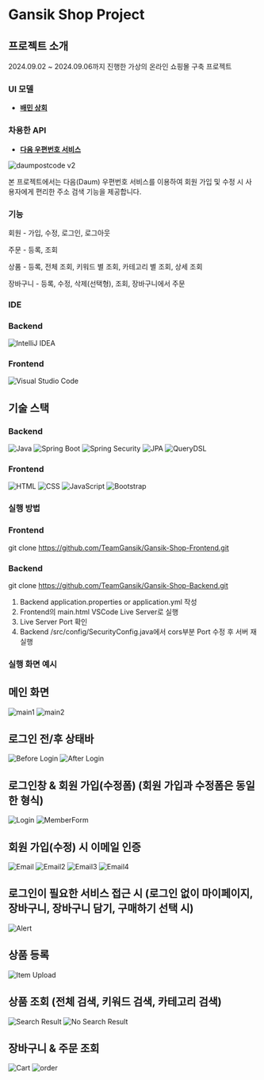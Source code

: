 # Gansik Shop Project

## 프로젝트 소개

2024.09.02 ~ 2024.09.06까지 진행한 가상의 온라인 쇼핑몰 구축 프로젝트

### UI 모델

- **[배민 상회](https://mart.baemin.com/?utm_source=google_pmax&utm_medium=displayad&utm_campaign=google_pmax&utm_term=main-pc_240311&airbridge_referrer=airbridge%3Dtrue%26event_uuid%3Dff543d59-93c3-4502-ad01-c548ca49422e%26client_id%3D128c7b2c-9cde-473b-9011-195f6c2f3037%26short_id%3Ddtbvkz%26referrer_timestamp%3D1726144829474%26channel%3Dgoogle_pmax%26campaign%3Dgoogle_pmax%26tracking_template_id%3D4bb8308b8aba0c4ca6aba98fc15e2c4a%26ad_group%3Dpmax_main_240311%26ad_creative%3Dmain-pc_240311%26sub_id%3Ddisplayad%26og_tag_id%3D48315338%26routing_short_id%3Dace3sc%26gad_source%3D1%26gclid%3DCjwKCAjwooq3BhB3EiwAYqYoEjrItBZ8EiQTXxgXRw56tM_Re3EBCBfnTl9QzyS-olivNZnb-A3UcBoCzrQQAvD_BwE&gad_source=1&gclid=CjwKCAjwooq3BhB3EiwAYqYoEjrItBZ8EiQTXxgXRw56tM_Re3EBCBfnTl9QzyS-olivNZnb-A3UcBoCzrQQAvD_BwE)**

### 차용한 API

- **[다음 우편번호 서비스](https://postcode.map.daum.net/guide)**

![daumpostcode v2](https://github.com/user-attachments/assets/b21d755e-1888-4df9-81a3-3c29a9773d77)

  본 프로젝트에서는 다음(Daum) 우편번호 서비스를 이용하여 회원 가입 및 수정 시 사용자에게 편리한 주소 검색 기능을 제공합니다.

### 기능
회원 - 가입, 수정, 로그인, 로그아웃

주문 - 등록, 조회

상품 - 등록, 전체 조회, 키워드 별 조회, 카테고리 별 조회, 상세 조회

장바구니 - 등록, 수정, 삭제(선택형), 조회, 장바구니에서 주문

### IDE
### Backend
![IntelliJ IDEA](https://img.shields.io/badge/IntelliJ%20IDEA-000000?style=for-the-badge&logo=intellij-idea&logoColor=white)

### Frontend
![Visual Studio Code](https://img.shields.io/badge/VSCode-007ACC?style=for-the-badge&logo=visual-studio-code&logoColor=white)
  
## 기술 스택

### Backend

![Java](https://img.shields.io/badge/Java-ED8B00?style=for-the-badge&logo=java&logoColor=white)
![Spring Boot](https://img.shields.io/badge/Spring%20Boot-6DB33F?style=for-the-badge&logo=spring-boot&logoColor=white)
![Spring Security](https://img.shields.io/badge/Spring%20Security-6DB33F?style=for-the-badge&logo=spring-security&logoColor=white)
![JPA](https://img.shields.io/badge/JPA-6DB33F?style=for-the-badge&logo=hibernate&logoColor=white)
![QueryDSL](https://img.shields.io/badge/QueryDSL-3498DB?style=for-the-badge&logo=codeigniter&logoColor=white)

### Frontend

![HTML](https://img.shields.io/badge/HTML-E34F26?style=for-the-badge&logo=html5&logoColor=white)
![CSS](https://img.shields.io/badge/CSS-1572B6?style=for-the-badge&logo=css3&logoColor=white)
![JavaScript](https://img.shields.io/badge/JavaScript-F7DF1E?style=for-the-badge&logo=javascript&logoColor=black)
![Bootstrap](https://img.shields.io/badge/Bootstrap-563D7C?style=for-the-badge&logo=bootstrap&logoColor=white)

### 실행 방법

### Frontend
git clone https://github.com/TeamGansik/Gansik-Shop-Frontend.git

### Backend
git clone https://github.com/TeamGansik/Gansik-Shop-Backend.git

1. Backend application.properties or application.yml 작성
2. Frontend의 main.html VSCode Live Server로 실행
3. Live Server Port 확인
4. Backend /src/config/SecurityConfig.java에서 cors부분 Port 수정 후 서버 재실행

### 실행 화면 예시

## 메인 화면
![main1](https://github.com/user-attachments/assets/89140489-19e6-46c6-93f7-edb96c5346df)
![main2](https://github.com/user-attachments/assets/09ad261f-3bb7-4be4-91ae-874ec7895546)

## 로그인 전/후 상태바
![Before Login](https://github.com/user-attachments/assets/63d02b81-a1a6-4d9b-863f-cb8dc0bc6a8b)
![After Login](https://github.com/user-attachments/assets/ceab561b-dc11-44cb-a446-870c7e78dba7)

## 로그인창 & 회원 가입(수정폼) (회원 가입과 수정폼은 동일한 형식)
![Login](https://github.com/user-attachments/assets/2208bec7-5b93-4d6f-b1b0-9f5edbc7fd41)
![MemberForm](https://github.com/user-attachments/assets/556d4d72-62fc-40be-8e8c-46519cf99201)

## 회원 가입(수정) 시 이메일 인증
![Email](https://github.com/user-attachments/assets/552a6b9f-7ac6-4281-99d0-41b177de05c1)
![Email2](https://github.com/user-attachments/assets/1ee3d05b-7929-441b-8fde-c511ee39028b)
![Email3](https://github.com/user-attachments/assets/5022482b-6a65-4fd1-928f-84e734f8f0cc)
![Email4](https://github.com/user-attachments/assets/f2ce0f6a-89b7-4483-922d-74771252997e)

## 로그인이 필요한 서비스 접근 시 (로그인 없이 마이페이지, 장바구니, 장바구니 담기, 구매하기 선택 시)
![Alert](https://github.com/user-attachments/assets/4490695c-db6d-49cf-99a2-8f53b9ffab0c)

## 상품 등록 
![Item Upload](https://github.com/user-attachments/assets/2ab64eb7-4a60-403d-be13-270b77bd7511)

## 상품 조회 (전체 검색, 키워드 검색, 카테고리 검색)
![Search Result](https://github.com/user-attachments/assets/9ebaa75c-d5bf-4767-b9c0-8d74c32a89f9)
![No Search Result](https://github.com/user-attachments/assets/e899ed31-24e9-486e-ace8-836231b7fbce)

## 장바구니 & 주문 조회
![Cart](https://github.com/user-attachments/assets/ee59c757-db9b-4610-b5da-717d89ff8c39)
![order](https://github.com/user-attachments/assets/adf5dd2e-b0a4-4408-9598-461926539184)
